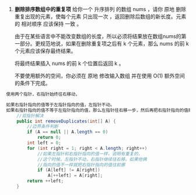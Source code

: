 1. **删除排序数组中的重复项**
   给你一个 升序排列 的数组 nums ，请你 原地 删除重复出现的元素，使每个元素 只出现一次 ，返回删除后数组的新长度。元素的 相对顺序 应该保持 一致 。

    由于在某些语言中不能改变数组的长度，所以必须将结果放在数组nums的第一部分。更规范地说，如果在删除重复项之后有 k 个元素，那么 nums 的前 k 个元素应该保存最终结果。

    将最终结果插入 nums 的前 k 个位置后返回 k 。

    不要使用额外的空间，你必须在 原地 修改输入数组 并在使用 O(1) 额外空间的条件下完成。
```java
使用两个指针，右指针始终往右移动，

如果右指针指向的值等于左指针指向的值，左指针不动。
如果右指针指向的值不等于左指针指向的值，那么左指针往右移一步，然后再把右指针指向的值赋给左指针。
    //双指针解决
    public int removeDuplicates(int[] A) {
        //边界条件判断
        if (A == null || A.length == 0)
            return 0;
        int left = 0;
        for (int right = 1; right < A.length; right++)
            //如果左指针和右指针指向的值一样，说明有重复的，
            //这个时候，左指针不动，右指针继续往右移。如果他俩
            //指向的值不一样就把右指针指向的值往前挪
            if (A[left] != A[right])
                A[++left] = A[right];
        return ++left;
    }

```

